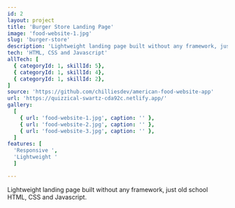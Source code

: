 ```yaml
---
id: 2
layout: project
title: 'Burger Store Landing Page'
image: 'food-website-1.jpg'
slug: 'burger-store'
description: 'Lightweight landing page built without any framework, just old school HTML, CSS and Javascript.'
tech: 'HTML, CSS and Javascript'
allTech: [
  { categoryId: 1, skillId: 5},
  { categoryId: 1, skillId: 4},
  { categoryId: 1, skillId: 2},
]
source: 'https://github.com/chilliesdev/american-food-website-app'
url: 'https://quizzical-swartz-cda92c.netlify.app/'
gallery:
  [
    { url: 'food-website-1.jpg', caption: '' },
    { url: 'food-website-2.jpg', caption: '' },
    { url: 'food-website-3.jpg', caption: '' },
  ]
features: [
  'Responsive ',
  'Lightweight '
  ]

---
```


Lightweight landing page built without any framework, just old school HTML, CSS and Javascript.
